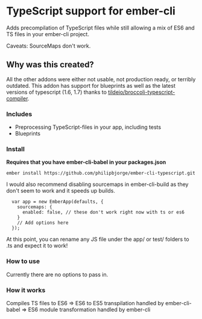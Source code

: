 # TypeScript support for ember-cli
Adds precompilation of TypeScript files while still allowing a mix of ES6 and TS files in your ember-cli project.

Caveats: SourceMaps don't work.

## Why was this created?
All the other addons were either not usable, not production ready, or terribly outdated.
This addon has support for blueprints as well as the latest versions of typescript (1.6, 1.7) thanks to [tildeio/broccoli-typescript-compiler](https://github.com/tildeio/broccoli-typescript-compiler).

### Includes
- Preprocessing TypeScript-files in your app, including tests
- Blueprints

### Install
**Requires that you have ember-cli-babel in your packages.json**

```
ember install https://github.com/philipbjorge/ember-cli-typescript.git
```

I would also recommend disabling sourcemaps in ember-cli-build as they don't seem to work and it speeds up builds.
```
  var app = new EmberApp(defaults, {
    sourcemaps: {
      enabled: false, // these don't work right now with ts or es6
    }
    // Add options here
  });
```

At this point, you can rename any JS file under the app/ or test/ folders to .ts and expect it to work!

### How to use

Currently there are no options to pass in.

### How it works
Compiles TS files to ES6 => ES6 to ES5 transpilation handled by ember-cli-babel => ES6 module transformation handled by ember-cli